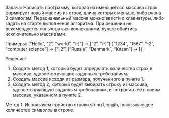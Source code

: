 Задача: Написать программу, которая из имеющегося массива строк формирует новый массив из строк, длина которых меньше, либо равна 3 символам. Первоначальный массив можно ввести с клавиатуры, либо задать на старте выполнения алгоритма. При решении не рекомендуется пользоваться коллекциями, лучше обойтись исключительно массивами.

Примеры:
[“Hello”, “2”, “world”, “:-)”] → [“2”, “:-)”]
[“1234”, “1567”, “-2”, “computer science”] → [“-2”]
[“Russia”, “Denmark”, “Kazan”] → []


Решение:
1. Создать метод 1, который будет определять количество строк в массиве, удовлетворяющих заданным требованиям.
2. Создать массив исходя из размера, полученного в пункте 1.
3. Создать метод 2, который будет выбирать строку из массива, удовлетворяющую заданным требованиям, и сохранять её в новом массиве, указанном в пункте 2.

Метод 1: 
Используем свойство строки string.Length, показывающее количество символов в строке.

